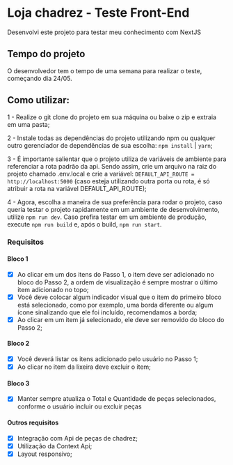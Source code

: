 # Loja chadrez - Teste Front-End
Desenvolvi este projeto para testar meu conhecimento com NextJS

## Tempo do projeto

O desenvolvedor tem o tempo de uma semana para realizar o teste, começando dia 24/05.
## Como utilizar:

1 - Realize o git clone do projeto em sua máquina ou baixe o zip e extraia em uma pasta;

2 - Instale todas as dependências do projeto utilizando npm ou qualquer outro gerenciador de dependências de sua escolha: `npm install` | `yarn`;

3 - É importante salientar que o projeto utiliza de variáveis de ambiente para referenciar a rota padrão da api. Sendo assim, crie um arquivo na raiz do projeto chamado .env.local e crie a variável: `DEFAULT_API_ROUTE = http://localhost:5000` (caso esteja utilizando outra porta ou rota, é só atribuir a rota na variável DEFAULT_API_ROUTE);

4 - Agora, escolha a maneira de sua preferência para rodar o projeto, caso queria testar o projeto rapidamente em um ambiente de desenvolvimento, utilize `npm run dev`. Caso prefira testar em um ambiente de produção, execute `npm run build` e, após o build, `npm run start`. 
### Requisitos

#### Bloco 1
- [x] Ao clicar em um dos itens do Passo 1, o item deve ser adicionado no bloco do Passo 2, a ordem de visualização é sempre mostrar o último item adicionado no topo;
- [x] Você deve colocar algum indicador visual que o item do primeiro bloco está selecionado, como por exemplo, uma borda diferente ou algum ícone sinalizando que ele foi incluído, recomendamos a borda;
- [x] Ao clicar em um item já selecionado, ele deve ser removido do bloco do Passo 2;

#### Bloco 2
- [x] Você deverá listar os itens adicionado pelo usuário no Passo 1;
- [x] Ao clicar no item da lixeira deve excluir o item;

#### Bloco 3
- [x] Manter sempre atualiza o Total e Quantidade de peças selecionados, conforme o usuário incluir ou excluir peças

#### Outros requisitos
- [x] Integração com Api de peças de chadrez;
- [x] Utilização da Context Api;
- [x] Layout responsivo;
